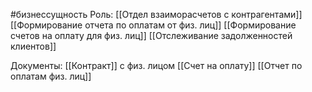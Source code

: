 #бизнессущность 
Роль: [[Отдел взаиморасчетов с контрагентами]]
[[Формирование отчета по оплатам от физ. лиц]]
[[Формирование счетов на оплату для физ. лиц]]
[[Отслеживание задолженностей клиентов]]

Документы:
[[Контракт]] с физ. лицом
[[Счет на оплату]] 
[[Отчет по оплатам физ. лиц]]